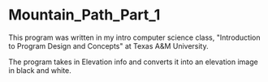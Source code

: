 # Mountain_Path_Part_1

This program was written in my intro computer science class, "Introduction to Program Design and Concepts" at Texas A&M University.

The program takes in Elevation info and converts it into an elevation image in black and white.
